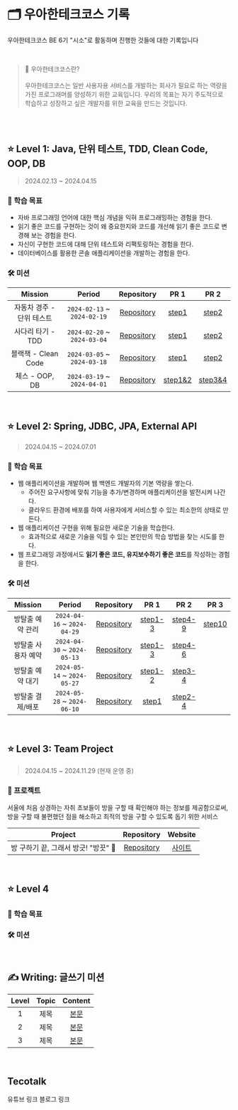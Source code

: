 # 🗂️ 우아한테크코스 기록

우아한테크코스 BE 6기 "시소"로 활동하며 진행한 것들에 대한 기록입니다

<br>

> 🚀 우아한테크코스란?
<br><br>우아한테크코스는 일반 사용자용 서비스를 개발하는 회사가 필요로 하는 역량을 가진 프로그래머를 양성하기 위한 교육입니다. 우리의 목표는 자기 주도적으로 학습하고 성장하고 싶은 개발자를 위한 교육을 만드는 것입니다.

<br>
<br>

## ⭐ Level 1: Java, 단위 테스트, TDD, Clean Code, OOP, DB

> 2024.02.13 ~ 2024.04.15


### 🎯 학습 목표 
- 자바 프로그래밍 언어에 대한 핵심 개념을 익혀 프로그래밍하는 경험을 한다.
- 읽기 좋은 코드를 구현하는 것이 왜 중요한지와 코드를 개선해 읽기 좋은 코드로 변경해 보는 경험을 한다.
- 자신이 구현한 코드에 대해 단위 테스트와 리팩토링하는 경험을 한다.
- 데이터베이스를 활용한 콘솔 애플리케이션을 개발하는 경험을 한다.


### 🛠️ 미션 

|      Mission      |           Period            |                             Repository                             |                                 PR 1                                  |                                  PR 2                                 |
| :---------------: | :-------------------------: | :----------------------------------------------------------------: | :-----------------------------------------------------------------------: | :------------------------------------------------------------------------: |
| 자동차 경주 - 단위 테스트 <br>  | `2024-02-13` ~ `2024-02-19` |  [Repository](https://github.com/shin-jisong/java-racingcar)   | [step1](https://github.com/woowacourse/java-racingcar/pull/683)  |  [step2](https://github.com/woowacourse/java-racingcar/pull/783)  |
|     사다리 타기 - TDD <br>     | `2024-02-20` ~ `2024-03-04` |   [Repository](https://github.com/shin-jisong/java-ladder)    |   [step1](https://github.com/woowacourse/java-ladder/pull/271)    |    [step2](https://github.com/woowacourse/java-ladder/pull/350)    |
| 블랙잭 - Clean Code <br> | `2024-03-05` ~ `2024-03-18` |    [Repository](https://github.com/shin-jisong/java-blackjack)     |    [step1](https://github.com/woowacourse/java-blackjack/pull/603)     |    [step2](https://github.com/woowacourse/java-blackjack/pull/700)     |
| 체스 - OOP, DB <br>   | `2024-03-19` ~ `2024-04-01` | [Repository](https://github.com/shin-jisong/java-chess) | [step1&2](https://github.com/woowacourse/java-chess/pull/651) | [step3&4](https://github.com/woowacourse/java-chess/pull/754) |

<br>


## ⭐ Level 2: Spring, JDBC, JPA, External API

> 2024.04.15 ~ 2024.07.01

### 🎯 학습 목표 

- 웹 애플리케이션을 개발하며 웹 백엔드 개발자의 기본 역량을 쌓는다.
  - 주어진 요구사항에 맞춰 기능을 추가/변경하며 애플리케이션을 발전시켜 나간다. 
  - 클라우드 환경에 배포를 하여 사용자에게 서비스할 수 있는 최소한의 상태로 만든다. 
- 웹 애플리케이션 구현을 위해 필요한 새로운 기술을 학습한다.
  - 효과적으로 새로운 기술을 익힐 수 있는 본인만의 학습 방법을 찾는 시도를 한다.
- 웹 프로그래밍 과정에서도 **읽기 좋은 코드, 유지보수하기 좋은 코드**를 작성하는 경험을 한다. 

### 🛠️ 미션 

|      Mission      |           Period            |                             Repository                             |                                 PR 1                                  |                                  PR 2                                 |                                 PR 3                                 |
| :---------------: | :-------------------------: | :----------------------------------------------------------------: | :-----------------------------------------------------------------------: | :------------------------------------------------------------------------: | :------------------------------------------------------------------------: |
| 방탈출 예약 관리 <br>  | `2024-04-16` ~ `2024-04-29` |  [Repository](https://github.com/shin-jisong/spring-roomescape-admin)   | [step1-3](https://github.com/woowacourse/spring-roomescape-admin/pull/60)  |  [step4-9](https://github.com/woowacourse/spring-roomescape-admin/pull/129)  |  [step10](https://github.com/woowacourse/spring-roomescape-admin/pull/192)  |
| 방탈출 사용자 예약 <br>     | `2024-04-30` ~ `2024-05-13` |   [Repository](https://github.com/shin-jisong/spring-roomescape-member)    |   [step1-3](https://github.com/woowacourse/spring-roomescape-member/pull/36)    |    [step4-6](https://github.com/woowacourse/spring-roomescape-member/pull/127)    |    |
| 방탈출 예약 대기 <br> | `2024-05-14` ~ `2024-05-27` |    [Repository](https://github.com/shin-jisong/spring-roomescape-waiting)     |    [step1-2](https://github.com/woowacourse/spring-roomescape-waiting/pull/76)     |    [step3-4](https://github.com/woowacourse/spring-roomescape-waiting/pull/134)     |    |
| 방탈출 결제/배포 <br>   | `2024-05-28` ~ `2024-06-10` | [Repository](https://github.com/shin-jisong/spring-roomescape-payment) | [step1](https://github.com/woowacourse/spring-roomescape-payment/pull/18) | [step2-4](https://github.com/woowacourse/spring-roomescape-payment/pull/104) | |


<br>


## ⭐ Level 3: Team Project

> 2024.04.15 ~ 2024.11.29 (현재 운영 중)

### 🎯 프로젝트 

서울에 처음 상경하는 자취 초보들이 방을 구할 때 확인해야 하는 정보를 제공함으로써,  
방을 구할 때 불편했던 점을 해소하고 최적의 방을 구할 수 있도록 돕기 위한 서비스

|          Project           |                             Repository                              |               Website                |
| :------------------------: | :-----------------------------------------------------------------: |  :-----------------------------------: |
| 방 구하기 끝, 그래서 방긋! "방끗" 🏡 | [Repository](https://github.com/woowacourse-teams/2024-bang-ggood) | [사이트](https://bang-ggood.com) |


<br>

## ⭐ Level 4

> 

### 🎯 학습 목표 

### 🛠️ 미션 


<br>


## ✍️ Writing: 글쓰기 미션 

| Level  |                     Topic                     |                                                          Content                                                           |
| :----: | :-------------------------------------------: | :------------------------------------------------------------------------------------------------------------------------: |
| 1 <br> |           제목          |        [본문]()        |
| 2 <br> |            제목               |        [본문]()        |
| 3 <br> |           제목               | [본문]() |

<br>

## Tecotalk
유튜브 링크
블로그 링크

